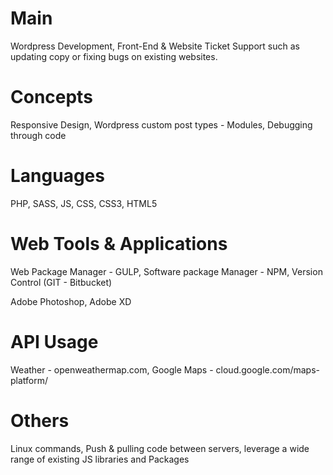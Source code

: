 # Main

Wordpress Development, Front-End & Website Ticket Support such as updating copy or fixing bugs on existing websites.

# Concepts

Responsive Design, Wordpress custom post types - Modules, Debugging through code

# Languages

PHP, SASS, JS, CSS, CSS3, HTML5

# Web Tools & Applications

Web Package Manager - GULP, Software package Manager - NPM, Version Control (GIT - Bitbucket)

Adobe Photoshop, Adobe XD

# API Usage

Weather - openweathermap.com, Google Maps - cloud.google.com/maps-platform/

# Others

Linux commands, Push & pulling code between servers, leverage a wide range of existing JS libraries and Packages
